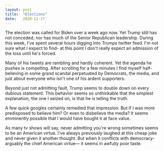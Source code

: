 ```yaml
---
layout: post
title:  "Elections"
date:   2020-11-17
---
```

The election was called for Biden over a week ago now. Yet Trump still has not conceded, nor has much of the Senior Republican leadership. During this week, I've spent several hours digging into Trumps twitter feed. I'm not sure what I expect to find- at this point I don't really expect an admission of the loss until he's forced. 

Many of his tweets are rambling and hardly coherent. Yet the agenda he pushes is compelling. After scrolling for a few minutes I find myself half-believing in some grand scandal perpetuated by Democrats, the media, and just about everyone who isn't one of his ardent supporters. 

Beyond just not admitting fault, Trump seems to double down on every dubious statement. This behavior seems so unthinkable that the simplest explanation, the one I seized on, is that he is telling the truth.

A few quick googles certainly remedied that impression. But if I was more predisposed to believe him? Or even to disbelieve the media? It seems emminently possible that I would have bought it at face value.

As many tv shows will say, never admitting you're wrong sometimes seems to be an American virtue. I've always previously laughed at this cheap joke and never given it another thought. But when it conflicts with democracy- arguably the chief American virtue— it seems in awfully poor taste.